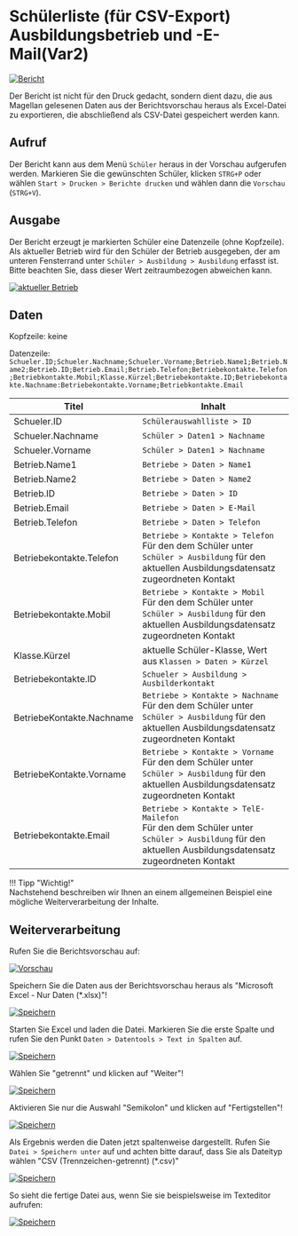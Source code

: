 # Schülerliste (für CSV-Export) Ausbildungsbetrieb und -E-Mail(Var2)

[01]:/assets/images/schueler/002.var2.png "Bericht"
[02]:/assets/images/schueler/005.png "Vorschau"
[03]:/assets/images/schueler/006.png "Speichern"
[04]:/assets/images/schueler/007.png "4"
[05]:/assets/images/schueler/008.png "5"
[06]:/assets/images/schueler/009.png "6"
[07]:/assets/images/schueler/010.png "7"
[08]:/assets/images/schueler/011.png "8"
[09]:/assets/images/schueler/004.png "aktueller Betrieb"

[![Bericht][01]][01]

Der Bericht ist nicht für den Druck gedacht, sondern dient dazu, die aus Magellan gelesenen Daten aus der Berichtsvorschau heraus als Excel-Datei zu exportieren, die abschließend als CSV-Datei gespeichert werden kann.

## Aufruf

Der Bericht kann aus dem Menü `Schüler` heraus in der Vorschau aufgerufen werden. Markieren Sie die gewünschten Schüler, klicken `STRG+P` oder wählen `Start > Drucken > Berichte drucken` und wählen dann die `Vorschau` (`STRG+V`).

## Ausgabe

Der Bericht erzeugt je markierten Schüler eine Datenzeile (ohne Kopfzeile). 
Als aktueller Betrieb wird für den Schüler der Betrieb ausgegeben, der am unteren Fensterrand unter `Schüler > Ausbildung > Ausbildung` erfasst ist. Bitte beachten Sie, dass dieser Wert zeitraumbezogen abweichen kann.

[![aktueller Betrieb][09]][09]

## Daten

Kopfzeile: keine

Datenzeile: <br/>`Schueler.ID;Schueler.Nachname;Schueler.Vorname;Betrieb.Name1;Betrieb.Name2;Betrieb.ID;Betrieb.Email;Betrieb.Telefon;Betriebekontakte.Telefon;Betriebkontakte.Mobil;Klasse.Kürzel;Betriebekontakte.ID;Betriebekontakte.Nachname:Betriebekontakte.Vorname;Betriebkontakte.Email`

Titel|Inhalt
--|--
Schueler.ID|`Schülerauswahlliste > ID`
Schueler.Nachname| `Schüler > Daten1 > Nachname`
Schueler.Vorname| `Schüler > Daten1 > Nachname`
Betrieb.Name1|`Betriebe > Daten > Name1`
Betrieb.Name2|`Betriebe > Daten > Name2`
Betrieb.ID|`Betriebe > Daten > ID`
Betrieb.Email|`Betriebe > Daten > E-Mail`
Betrieb.Telefon|`Betriebe > Daten > Telefon`
Betriebekontakte.Telefon|`Betriebe > Kontakte > Telefon`<br/> Für den dem Schüler unter `Schüler > Ausbildung` für den aktuellen Ausbildungsdatensatz zugeordneten Kontakt
Betriebekontakte.Mobil|`Betriebe > Kontakte > Mobil`<br/> Für den dem Schüler unter `Schüler > Ausbildung` für den aktuellen Ausbildungsdatensatz zugeordneten Kontakt
Klasse.Kürzel| aktuelle Schüler-Klasse, Wert aus `Klassen > Daten > Kürzel`
Betriebekontakte.ID|`Schueler > Ausbildung > Ausbilderkontakt`
BetriebeKontakte.Nachname|`Betriebe > Kontakte > Nachname`<br/> Für den dem Schüler unter `Schüler > Ausbildung` für den aktuellen Ausbildungsdatensatz zugeordneten Kontakt
BetriebeKontakte.Vorname|`Betriebe > Kontakte > Vorname`<br/> Für den dem Schüler unter `Schüler > Ausbildung` für den aktuellen Ausbildungsdatensatz zugeordneten Kontakt
Betriebekontakte.Email|`Betriebe > Kontakte > TelE-Mailefon`<br/> Für den dem Schüler unter `Schüler > Ausbildung` für den aktuellen Ausbildungsdatensatz zugeordneten Kontakt

!!! Tipp "Wichtig!"    
    Nachstehend beschreiben wir Ihnen an einem allgemeinen Beispiel eine mögliche Weiterverarbeitung der Inhalte. 

## Weiterverarbeitung

Rufen Sie die Berichtsvorschau auf:

[![Vorschau][02]][02]

Speichern Sie die Daten aus der Berichtsvorschau heraus als "Microsoft Excel - Nur Daten (*.xlsx)"!

[![Speichern][03]][03]

Starten Sie Excel und laden die Datei. Markieren Sie die erste Spalte und rufen Sie den Punkt `Daten > Datentools > Text in Spalten` auf.

[![Speichern][04]][04]

Wählen Sie "getrennt" und klicken auf "Weiter"!

[![Speichern][05]][05]

Aktivieren Sie nur die Auswahl "Semikolon" und klicken auf "Fertigstellen"! 

[![Speichern][06]][06]

Als Ergebnis werden die Daten jetzt spaltenweise dargestellt. Rufen Sie `Datei > Speichern unter` auf und achten bitte darauf, dass Sie als Dateityp wählen "CSV (Trennzeichen-getrennt) (*.csv)"

[![Speichern][07]][07]

So sieht die fertige Datei aus, wenn Sie sie beispielsweise im Texteditor aufrufen: 

[![Speichern][08]][08]
